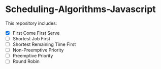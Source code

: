 # Scheduling-Algorithms-Javascript
This repository includes:
- [x] First Come First Serve
- [ ] Shortest Job First
- [ ] Shortest Remaining Time First
- [ ] Non-Preemptive Priority
- [ ] Preemptive Priority
- [ ] Round Robin
